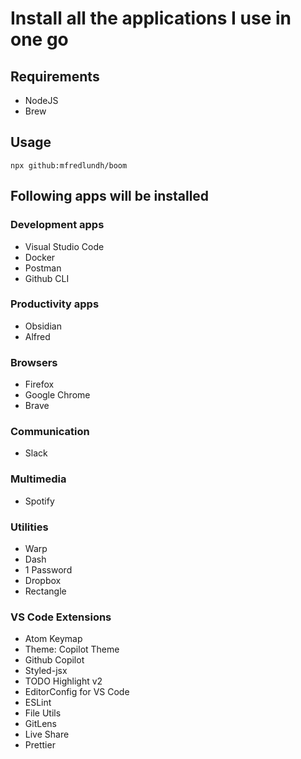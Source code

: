 # Install all the applications I use in one go

## Requirements
- NodeJS
- Brew

## Usage
```
npx github:mfredlundh/boom
```

## Following apps will be installed
### Development apps
- Visual Studio Code
- Docker
- Postman
- Github CLI

### Productivity apps
- Obsidian
- Alfred

### Browsers
- Firefox
- Google Chrome
- Brave

### Communication
- Slack

### Multimedia
- Spotify

### Utilities
- Warp
- Dash
- 1 Password
- Dropbox
- Rectangle
				
### VS Code Extensions
- Atom Keymap
- Theme: Copilot Theme
- Github Copilot
- Styled-jsx
- TODO Highlight v2
- EditorConfig for VS Code
- ESLint
- File Utils
- GitLens
- Live Share
- Prettier
				

